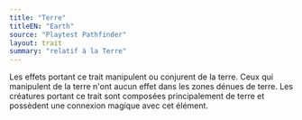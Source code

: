 ```yaml
---
title: "Terre"
titleEN: "Earth"
source: "Playtest Pathfinder"
layout: trait
summary: "relatif à la Terre"
---
```

Les effets portant ce trait manipulent ou conjurent de la terre. Ceux qui manipulent de la terre n'ont aucun effet dans les zones dénues de terre. Les créatures portant ce trait sont composées principalement de terre et possèdent une connexion magique avec cet élément.
